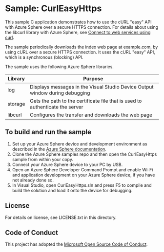 # Sample: CurlEasyHttps

This sample C application demonstrates how to use the cURL "easy" API with Azure Sphere over a secure HTTPS connection. For details about using the libcurl library with Azure Sphere, see [Connect to web services using curl](https://docs.microsoft.com/en-us/azure-sphere/app-development/curl).

The sample periodically downloads the index web page at example.com, by using cURL over a secure HTTPS connection.
It uses the cURL "easy" API, which is a synchronous (blocking) API.

The sample uses the following Azure Sphere libraries.

|Library   |Purpose  |
|---------|---------|
|log     |  Displays messages in the Visual Studio Device Output window during debugging  |
|storage    | Gets the path to the certificate file that is used to authenticate the server      |
|libcurl | Configures the transfer and downloads the web page |

## To build and run the sample

1. Set up your Azure Sphere device and development environment as described in the [Azure Sphere documentation](https://docs.microsoft.com/en-us/azure-sphere/install/overview).
1. Clone the Azure Sphere samples repo and then open the CurlEasyHttps sample from within your copy.
1. Connect your Azure Sphere device to your PC by USB.
1. Open an Azure Sphere Developer Command Prompt and enable Wi-Fi and application development on your Azure Sphere device, if you have not already done so.
1. In Visual Studio, open CurlEasyHttps.sln and press F5 to compile and build the solution and load it onto the device for debugging.

## License
For details on license, see LICENSE.txt in this directory.

## Code of Conduct
This project has adopted the [Microsoft Open Source Code of Conduct](https://opensource.microsoft.com/codeofconduct/).